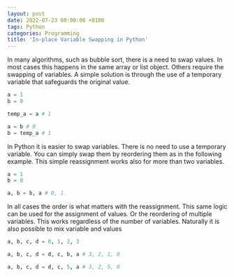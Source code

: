 ```yaml
---
layout: post
date: 2022-07-23 00:00:00 +0100
tags: Python
categories: Programming
title: 'In-place Variable Swapping in Python'
---
```


In many algorithms, such as bubble sort, there is a need to swap values. In most cases this happens in the same array or list object. Others require the swapping of variables. A simple solution is through the use of a temporary variable that safeguards the original value.
```python
a = 1
b = 0 

temp_a = a # 1

a = b # 0
b = temp_a # 1
```

In Python it is easier to swap variables. There is no need to use a temporary variable. You can simply swap them by reordering them as in the following example. This simple reassignment works also for more than two variables.
```python
a = 1
b = 0

a, b = b, a # 0, 1
```

In all cases the order is what matters with the reassignment. This same logic can be used for the assignment of values. Or the reordering of multiple variables. This works regardless of the number of variables. Naturally it is also possible to mix variable and values
```python
a, b, c, d = 0, 1, 2, 3

a, b, c, d = d, c, b, a # 3, 2, 1, 0

a, b, c, d = d, c, 5, a # 3, 2, 5, 0
```
